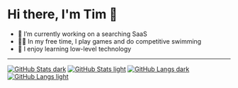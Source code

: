 # Hi there, I'm Tim 👋

- 🔭 I’m currently working on a searching SaaS
- 👨‍💻 In my free time, I play games and do competitive swimming
- 🌱 I enjoy learning low-level technology

---

[![GitHub Stats dark](https://github-readme-stats.vercel.app/api?username=timgoellner&hide_title=true&show_icons=true&theme=dark#gh-dark-mode-only)](https://github.com/anuraghazra/github-readme-stats#gh-dark-mode-only)
[![GitHub Stats light](https://github-readme-stats.vercel.app/api?username=timgoellner&hide_title=true&show_icons=true&theme=default#gh-light-mode-only)](https://github.com/anuraghazra/github-readme-stats#gh-light-mode-only)
[![GitHub Langs dark](https://github-readme-stats.vercel.app/api/top-langs/?username=timgoellner&layout=compact&theme=dark#gh-dark-mode-only)](https://github.com/anuraghazra/github-readme-stats#gh-dark-mode-only)
[![GitHub Langs light](https://github-readme-stats.vercel.app/api/top-langs/?username=timgoellner&layout=compact&theme=default#gh-light-mode-only)](https://github.com/anuraghazra/github-readme-stats#gh-light-mode-only)

